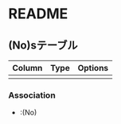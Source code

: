 # README

## (No)sテーブル
|Column |Type |Options |
|-------|-----|--------|
| | | |

### Association
-  :(No)
  <!--
  has_many :()s
  belongs_to :()
  -->


<!--
table/(no)s:0
-->
